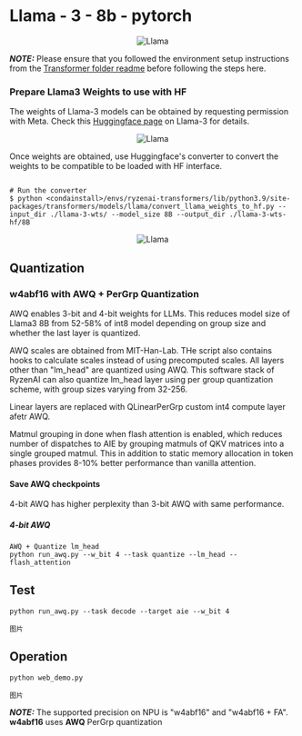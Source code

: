 # Llama - 3 - 8b - pytorch

<p align="center">
  <img src="https://github.com/Student-WangZhengTao/Ryzen-AI-Powered-Conference-Notes/blob/main/transformers/models/llama/llama.jpg" alt="Llama">
</p>

**_NOTE:_**  Please ensure that you followed the environment setup instructions from the [Transformer folder readme](../../README.md) before following the steps here.



### Prepare Llama3 Weights to use with HF

The weights of Llama-3 models can be obtained by requesting permission with Meta. Check this [Huggingface page](https://huggingface.co/docs/transformers/main/model_doc/llama3) on Llama-3 for details. 

<p align="center">
  <img src="https://github.com/Student-WangZhengTao/Ryzen-AI-Powered-Conference-Notes/blob/main/transformers/models/llama/original.png" alt="Llama">
</p>

Once weights are obtained, use Huggingface's converter to convert the weights to be compatible to be loaded with HF interface. 

```

# Run the converter
$ python <condainstall>/envs/ryzenai-transformers/lib/python3.9/site-packages/transformers/models/llama/convert_llama_weights_to_hf.py --input_dir ./llama-3-wts/ --model_size 8B --output_dir ./llama-3-wts-hf/8B

```

<p align="center">
  <img src="https://github.com/Student-WangZhengTao/Ryzen-AI-Powered-Conference-Notes/blob/main/transformers/models/llama/update.png" alt="Llama">
</p>


## Quantization

### w4abf16 with AWQ + PerGrp Quantization

AWQ enables 3-bit and 4-bit weights for LLMs. This reduces model size of Llama3 8B from 52-58% of int8 model depending on group size and whether the last layer is quantized. 

AWQ scales are obtained from MIT-Han-Lab. THe script also contains hooks to calculate scales instead of using precomputed scales. All layers other than "lm_head" are quantized using AWQ. This software stack of RyzenAI can also quantize lm_head layer using per group quantization scheme, with group sizes varying from 32-256. 

Linear layers are replaced with QLinearPerGrp custom int4 compute layer afetr AWQ.

Matmul grouping in done when flash attention is enabled, which reduces number of dispatches to AIE by grouping matmuls of QKV matrices into a single grouped matmul.
This in addition to static memory allocation in token phases provides 8-10% better performance than vanilla attention.


#### Save AWQ checkpoints
4-bit AWQ has higher perplexity than 3-bit AWQ with same performance.

##### 4-bit AWQ

```
AWQ + Quantize lm_head
python run_awq.py --w_bit 4 --task quantize --lm_head --flash_attention
```

## Test

```
python run_awq.py --task decode --target aie --w_bit 4

图片

```

## Operation

```
python web_demo.py

图片

```

**_NOTE:_**  The supported precision on NPU is "w4abf16" and "w4abf16 + FA". **w4abf16** uses **AWQ** PerGrp quantization
